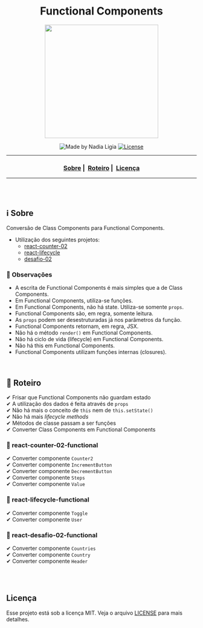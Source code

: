 <h1 align="center">Functional Components</h1>
<p align="center">
  <img src="../../assets/logo.jpeg" width="300" heigth="300">
</p>


<p align="center">
  <img alt="Made by Nadia Ligia" src="https://img.shields.io/badge/made%20by-Nadia%20Ligia-informational">
  
  <a href="license.md">
  <img alt="License" src="https://img.shields.io/badge/License-MIT-informational">
  </a>
</p>

___

<h3 align="center">
  <a href="#information_source-sobre">Sobre</a>&nbsp;|&nbsp;
  <a href="#book-especificações">Roteiro</a>&nbsp;|&nbsp;
  <a href="#licença">Licença</a>
</h3>

___

<br>
<br>

## ℹ️ Sobre

Conversão de Class Components para Functional Components.

- Utilização dos seguintes projetos:
  - [react-counter-02](react-counter-02)
  - [react-lifecycle](react-lifecycle)
  - [desafio-02](desafio-02)

### 📌 Observações

- A escrita de Functional Components é mais simples que a de Class Components.
- Em Functional Components, utiliza-se funções.
- Em Functional Components, não há state. Utiliza-se somente `props`.
- Functional Components são, em regra, somente leitura.
- As `props` podem ser desestruturadas já nos parâmetros da função.
- Functional Components retornam, em regra, JSX.
- Não há o método `render()` em Functional Components.
- Não há ciclo de vida (lifecycle) em Functional Components.
- Não há this em Functional Components.
- Functional Components utilizam funções internas (closures).

<br>

## 📖 Roteiro

✔ Frisar que Functional Components não guardam estado<br>
✔ A utilização dos dados é feita através de `props` <br>
✔ Não há mais o conceito de `this` nem de `this.setState()`<br>
✔ Não há mais *lifecycle methods* <br>
✔ Métodos de classe passam a ser funções <br>
✔ Converter Class Components em Functional Components <br>

### 📌 react-counter-02-functional 
   ✔ Converter componente `Counter2` <br>
   ✔ Converter componente `IncrementButton` <br>
   ✔ Converter componente `DecrementButton` <br>
   ✔ Converter componente `Steps` <br>
   ✔ Converter componente `Value` <br>

### 📌 react-lifecycle-functional 
   ✔ Converter componente `Toggle` <br>
   ✔ Converter componente `User` <br>

### 📌 react-desafio-02-functional 
   ✔ Converter componente `Countries` <br>
   ✔ Converter componente `Country` <br>
   ✔ Converter componente `Header` <br>

<br><br>


## Licença 
Esse projeto está sob a licença MIT. Veja o arquivo [LICENSE](../../LICENSE) para mais detalhes.
